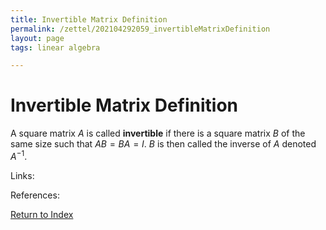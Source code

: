 ```yaml
---
title: Invertible Matrix Definition
permalink: /zettel/202104292059_invertibleMatrixDefinition
layout: page
tags: linear algebra

---
```

# Invertible Matrix Definition

A square matrix $A$ is called **invertible** if there is a square matrix $B$ of the same size such that $AB = BA = I$. 
$B$ is then called the inverse of $A$ denoted $A^{-1}$.

Links: 

References: 

[Return to Index](index)
